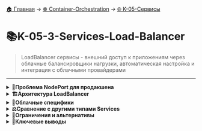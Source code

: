 [🏠 Главная](../../README.md) → [☸️ Container-Orchestration](../../README.md#-container-orchestration) → [🌐 K-05-Сервисы](../../README.md#-k-05-сервисы)

# 📚K-05-3-Services-Load-Balancer
>LoadBalancer сервисы - внешний доступ к приложениям через облачные балансировщики нагрузки, автоматическая настройка и интеграция с облачными провайдерами

---

<details>
<summary><b>🎯Проблема NodePort для продакшена</b></summary>

---

## Ограничения NodePort во внешнем доступе

```
# С NodePort - множество точек входа
Node1: 192.168.1.70:30008   ← Приложение голосования
Node2: 192.168.1.71:30008   ← Тот же сервис, другой IP
Node3: 192.168.1.72:30008   ← Еще одна точка входа
Node4: 192.168.1.73:30008   ← И еще одна...

# Пользователям нужно давать 4 разных URL!
```

**Проблемы NodePort для продакшена:**
- ❌ **Множество IP-адресов** - пользователи не знают какой использовать
- ❌ **Нет единого домена** - сложно настроить DNS
- ❌ **Ручная балансировка** - нет автоматического распределения трафика
- ❌ **Нет health checks** - запросы могут отправляться на неработающие ноды

## Решение: LoadBalancer Service

```
# LoadBalancer создает единую точку входа
Пользователи → Load Balancer (example-vote.com) → Все ноды кластера
```

---

</details>

<details>
<summary><b>🏗️Архитектура LoadBalancer</b></summary>

---

## Как работает LoadBalancer

+кod
# LoadBalancer = облачный балансировщик + автоматическая настройка
Internet
    ↓
Cloud Load Balancer (external-IP)  ← Автоматически создается
    ↓
Service: LoadBalancer
    ↓
[Node1:30008, Node2:30008, Node3:30008, Node4:30008]
    ↓
[Pod A, Pod B, Pod C, Pod D]  ← Балансировка на двух уровнях
```

## Преимущества LoadBalancer

```
✅ Единый внешний IP/домен для пользователей
✅ Автоматическая настройка балансировщика
✅ Health checks и мониторинг
✅ Интеграция с облачной инфраструктурой
✅ Автомасштабирование под нагрузку
```

---

</details>

<details>
<summary><b>☁️Поддерживаемые облачные провайдеры</b></summary>

---

## Основные поддерживаемые платформы

```
# AWS
type: LoadBalancer → создает ELB (Elastic Load Balancer)

# Google Cloud Platform  
type: LoadBalancer → создает Cloud Load Balancer

# Microsoft Azure
type: LoadBalancer → создает Azure Load Balancer

# Alibaba Cloud
type: LoadBalancer → создает SLB (Server Load Balancer)
```

## Проверка поддержки

```
# Если провайдер не поддерживается:
type: LoadBalancer → ведет себя как type: NodePort

# Проверить в документации:
- OpenStack Cloud Provider
- VMware vSphere
- DigitalOcean
- Oracle Cloud Infrastructure
```

> ⚠️ **Важно:** LoadBalancer работает только с поддерживаемыми облачными провайдерами. В on-premise средах требуется дополнительная настройка.

---

</details>

<details>
<summary><b>📝Создание LoadBalancer Service</b></summary>

---

## Базовый манифест LoadBalancer

```
apiVersion: v1
kind: Service
metadata:
  name: vote-service
  labels:
    app: vote
spec:
  type: LoadBalancer        # ⚠️ Ключевое отличие!
  selector:
    app: vote-frontend      # Связь с Pod'ами приложения
  ports:
  - port: 80               # Порт балансировщика
    targetPort: 80         # Порт Pod'ов
    protocol: TCP
```

## Расширенная конфигурация

```
# С аннотациями для конкретного облачного провайдера
apiVersion: v1
kind: Service
metadata:
  name: result-service
  annotations:
    service.beta.kubernetes.io/aws-load-balancer-type: "nlb"
    cloud.google.com/load-balancer-type: "Internal"
spec:
  type: LoadBalancer
  selector:
    app: result-frontend
  ports:
  - name: http
    port: 80
    targetPort: 80
  - name: https
    port: 443
    targetPort: 443
```

---

</details>

<details>
<summary><b>🛠️Практическое использование</b></summary>

---

## Создание и мониторинг

+кod
# Создать LoadBalancer Service
kubectl apply -f service-loadbalancer.yaml

# Просмотреть Services (ждем EXTERNAL-IP)
kubectl get services -w

# Детальная информация
kubectl describe service vote-service

# Проверить балансировщик в облачной консоли
```

## Пример вывода kubectl get services

```
# Инициализация (внешний IP еще не назначен)
NAME           TYPE           CLUSTER-IP      EXTERNAL-IP   PORT(S)        AGE
vote-service   LoadBalancer   10.96.105.45    <pending>     80:30008/TCP   30s

# Готовность (внешний IP назначен)
NAME           TYPE           CLUSTER-IP      EXTERNAL-IP      PORT(S)        AGE
vote-service   LoadBalancer   10.96.105.45    34.107.100.200   80:30008/TCP   2m
```

## Тестирование доступа

```
# Использовать внешний IP для доступа
curl http://34.107.100.200

# Или настроить DNS запись
vote.example.com → 34.107.100.200
```

---

</details>

<details>
<summary><b>🔧Облачные специфики</b></summary>

---

## AWS специфичные аннотации

```
apiVersion: v1
kind: Service
metadata:
  name: vote-service
  annotations:
    service.beta.kubernetes.io/aws-load-balancer-type: "nlb"
    service.beta.kubernetes.io/aws-load-balancer-ssl-cert: "arn:aws:acm..."
    service.beta.kubernetes.io/aws-load-balancer-backend-protocol: "http"
spec:
  type: LoadBalancer
  # ...
```

## GCP специфичные аннотации

```
apiVersion: v1
kind: Service
metadata:
  name: vote-service
  annotations:
    cloud.google.com/load-balancer-type: "Internal"
    networking.gke.io/load-balancer-type: "Internal"
spec:
  type: LoadBalancer
  # ...
```

## Azure специфичные аннотации

```
apiVersion: v1
kind: Service
metadata:
  name: vote-service
  annotations:
    service.beta.kubernetes.io/azure-load-balancer-internal: "true"
    service.beta.kubernetes.io/azure-load-balancer-ipv4: "10.240.0.25"
spec:
  type: LoadBalancer
  # ...
```

---

</details>

<details>
<summary><b>⚖️Сравнение с другими типами Services</b></summary>

---

## Когда использовать каждый тип

```
# ClusterIP - внутренняя коммуникация
Микросервисы, БД, кэши → type: ClusterIP

# NodePort - разработка и тестирование  
Локальный доступ, демо → type: NodePort

# LoadBalancer - продакшен внешних сервисов
Публичные приложения, API → type: LoadBalancer
```

## Иерархия Services

```
# LoadBalancer включает функциональность всех типов:
LoadBalancer → имеет внешний IP
    ↓
NodePort → открывает порты на нодах  
    ↓
ClusterIP → имеет внутренний IP для сервис-дискавери
```

---

</details>

<details>
<summary><b>🚫Ограничения и альтернативы</b></summary>

---

## Ограничения LoadBalancer

```
❌ Только для поддерживаемых облачных провайдеров
❌ Стоимость облачного балансировщика
❌ Один LoadBalancer на Service (может быть дорого)
❌ Ограниченная кастомизация через аннотации
❌ Нет advanced routing (path-based, host-based)
```

## Альтернативы для on-premise

```
# MetalLB - LoadBalancer для bare-metal
kubectl apply -f https://raw.githubusercontent.com/metallb/metallb/v0.13.7/config/manifests/metallb-native.yaml

# Ingress Controller + NodePort
nginx-ingress, traefik, haproxy-ingress

# External Load Balancer + NodePort
HAProxy, Nginx, F5 BIG-IP
```

---

</details>

<details>
<summary><b>🎯Ключевые выводы</b></summary>

---

## Преимущества LoadBalancer

```
✅ Автоматическая настройка облачного балансировщика
✅ Единая точка входа для пользователей
✅ Интеграция с health checks и мониторингом
✅ Поддержка SSL/TLS терминации
✅ Автомасштабирование под нагрузку
```

## Best Practices

1. **📌 Используйте для публичных сервисов** - веб-приложения, API
2. **📌 Настройте DNS записи** - вместо прямых IP адресов
3. **📌 Мониторьте стоимость** - облачные балансировщики могут быть дорогими
4. **📌 Используйте аннотации** для кастомизации под конкретный облачный провайдер
5. **📌 Рассмотрите Ingress** для advanced routing и множества сервисов

## Практические сценарии

```
✅ Публичное веб-приложение → LoadBalancer
✅ Внутренний микросервис → ClusterIP  
✅ Разработка/тестирование → NodePort
✅ Множество сервисов с routing → Ingress
```

> 💡 **Совет:** Для окружений без облачного провайдера используйте MetalLB или комбинацию Ingress Controller + NodePort.

---

</details>